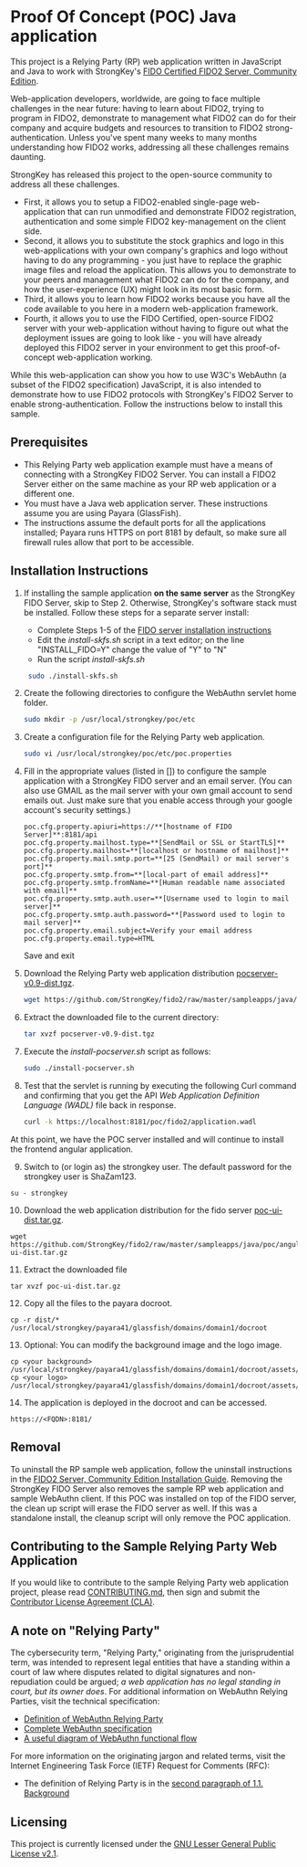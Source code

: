 # Proof Of Concept (POC) Java application
This project is a Relying Party (RP) web application written in JavaScript and Java to work with StrongKey's [FIDO Certified FIDO2 Server, Community Edition](https://github.com/StrongKey/fido2).

Web-application developers, worldwide, are going to face multiple challenges in the near future: having to learn about FIDO2, trying to program in FIDO2, demonstrate to management what FIDO2 can do for their company and acquire budgets and resources to transition to FIDO2 strong-authentication.  Unless you've spent many weeks to many months understanding how FIDO2 works, addressing all these challenges remains daunting.

StrongKey has released this project to the open-source community to address all these challenges.

- First, it allows you to setup a FIDO2-enabled single-page web-application that can run unmodified and demonstrate FIDO2 registration, authentication and some simple FIDO2 key-management on the client side.
- Second, it allows you to substitute the stock graphics and logo in this web-applications with your own company's graphics and logo without having to do any programming - you just have to replace the graphic image files and reload the application.  This allows you to demonstrate to your peers and management what FIDO2 can do for the company, and how the user-experience (UX) might look in its most basic form.  
- Third, it allows you to learn how FIDO2 works because you have all the code available to you here in a modern web-application framework.
- Fourth, it allows you to use the FIDO Certified, open-source FIDO2 server with your web-application without having to figure out what the deployment issues are going to look like - you will have already deployed this FIDO2 server in your environment to get this proof-of-concept web-application working.

While this web-application can show you how to use W3C's WebAuthn (a subset of the FIDO2 specification) JavaScript, it is also intended to demonstrate how to use FIDO2 protocols with StrongKey's FIDO2 Server to enable strong-authentication.  Follow the instructions below to install this sample.

## Prerequisites

- This Relying Party web application example must have a means of connecting with a StrongKey FIDO2 Server. You can install a FIDO2 Server either on the same machine as your RP web application or a different one.
- You must have a Java web application server. These instructions assume you are using Payara (GlassFish).
- The instructions assume the default ports for all the applications installed; Payara runs HTTPS on port 8181 by default, so make sure all firewall rules allow that port to be accessible.

## Installation Instructions

1. If installing the sample application **on the same server** as the StrongKey FIDO Server, skip to Step 2. Otherwise, StrongKey's software stack must be installed. Follow these steps for a separate server install:
    * Complete Steps 1-5 of the [FIDO server installation instructions](../../../docs/Installation_Guide_Linux.md) 
    * Edit the *install-skfs.sh* script in a text editor; on the line "INSTALL_FIDO=Y" change the value of "Y" to "N"
    * Run the script *install-skfs.sh*
    ```sh
     sudo ./install-skfs.sh
    ```
   

2. Create the following directories to configure the WebAuthn servlet home folder.

    ```sh
    sudo mkdir -p /usr/local/strongkey/poc/etc
    ```

3. Create a configuration file for the Relying Party web application.

    ```sh
    sudo vi /usr/local/strongkey/poc/etc/poc.properties
    ```
4. Fill in the appropriate values (listed in []) to configure the sample application with a StrongKey FIDO server and an email server. (You can also use GMAIL as the mail server with your own gmail account to send emails out. Just make sure that you enable access through your google account's security settings.)

   ```
   poc.cfg.property.apiuri=https://**[hostname of FIDO Server]**:8181/api
   poc.cfg.property.mailhost.type=**[SendMail or SSL or StartTLS]**
   poc.cfg.property.mailhost=**[localhost or hostname of mailhost]**
   poc.cfg.property.mail.smtp.port=**[25 (SendMail) or mail server's port]**
   poc.cfg.property.smtp.from=**[local-part of email address]**
   poc.cfg.property.smtp.fromName=**[Human readable name associated with email]**
   poc.cfg.property.smtp.auth.user=**[Username used to login to mail server]**
   poc.cfg.property.smtp.auth.password=**[Password used to login to mail server]**
   poc.cfg.property.email.subject=Verify your email address
   poc.cfg.property.email.type=HTML
   ```
   Save and exit

5. Download the Relying Party web application distribution [pocserver-v0.9-dist.tgz](https://github.com/StrongKey/fido2/raw/master/sampleapps/java/poc/server/pocserver-v0.9-dist.tgz).

    ```sh
    wget https://github.com/StrongKey/fido2/raw/master/sampleapps/java/poc/server/pocserver-v0.9-dist.tgz
    ```

6. Extract the downloaded file to the current directory:

    ```sh
    tar xvzf pocserver-v0.9-dist.tgz
    ```

7. Execute the _install-pocserver.sh_ script as follows:

    ```sh
    sudo ./install-pocserver.sh
    ```

8. Test that the servlet is running by executing the following Curl command and confirming that you get the API _Web Application Definition Language (WADL)_ file back in response.

    ```sh
    curl -k https://localhost:8181/poc/fido2/application.wadl
    ```
At this point, we have the POC server installed and will continue to install the frontend angular application.

9. Switch to (or login as) the strongkey user. The default password for the strongkey user is ShaZam123.
```
su - strongkey
```

10. Download the web application distribution for the fido server [poc-ui-dist.tar.gz](https://github.com/StrongKey/fido2/raw/master/sampleapps/java/poc/angular/poc-ui-dist.tar.gz).
```
wget https://github.com/StrongKey/fido2/raw/master/sampleapps/java/poc/angular/poc-ui-dist.tar.gz
```

11. Extract the downloaded file

```
tar xvzf poc-ui-dist.tar.gz
```
12. Copy all the files to the payara docroot.

```
cp -r dist/* /usr/local/strongkey/payara41/glassfish/domains/domain1/docroot
```
13. Optional: You can modify the background image and the logo image.

```
cp <your background> /usr/local/strongkey/payara41/glassfish/domains/domain1/docroot/assets/app/media/img/bg/background.jpg
cp <your logo> /usr/local/strongkey/payara41/glassfish/domains/domain1/docroot/assets/app/media/img/logo/logo.png
```
14. The application is deployed in the docroot and can be accessed.

```
https://<FQDN>:8181/
```

## Removal

To uninstall the RP sample web application, follow the uninstall instructions in the [FIDO2 Server, Community Edition Installation Guide](https://github.com/StrongKey/fido2/blob/master/docs/Installation_Guide_Linux.md#removal). Removing the StrongKey FIDO Server also removes the sample RP web application and sample WebAuthn client.
If this POC was installed on top of the FIDO server, the clean up script will erase the FIDO server as well. If this was a standalone install, the cleanup script will only remove the POC application.

## Contributing to the Sample Relying Party Web Application 

If you would like to contribute to the sample Relying Party web application project, please read [CONTRIBUTING.md](https://github.com/StrongKey/fido2/blob/master/CONTRIBUTING.md), then sign and submit the [Contributor License Agreement (CLA)](https://cla-assistant.io/StrongKey/FIDO-Server).

## A note on "Relying Party"

The cybersecurity term, "Relying Party," originating from the jurisprudential term, was intended to represent legal entities that have a standing within a court of law where disputes related to digital signatures and non-repudiation could be argued; *a web application has no legal standing in court, but its owner does*. For additional information on WebAuthn Relying Parties, visit the technical specification:

- [Definition of WebAuthn Relying Party](https://www.w3.org/TR/webauthn/#webauthn-relying-party)
- [Complete WebAuthn specification](https://www.w3.org/TR/webauthn)
- [A useful diagram of WebAuthn functional flow](https://www.w3.org/TR/webauthn/#api)

For more information on the originating jargon and related terms, visit the Internet Engineering Task Force (IETF) Request for Comments (RFC):

- The definition of Relying Party is in the [second paragraph of 1.1. Background](https://tools.ietf.org/html/rfc3647#section-1.1)

## Licensing
This project is currently licensed under the [GNU Lesser General Public License v2.1](../../../LICENSE).
